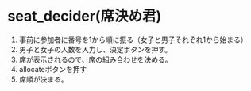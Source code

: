 # seat_decider(席決め君)

1. 事前に参加者に番号を1から順に振る（女子と男子それぞれ1から始まる）
2. 男子と女子の人数を入力し、決定ボタンを押す。
3. 席が表示されるので、席の組み合わせを決める。
4. allocateボタンを押す
5. 席順が決まる。
